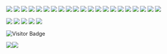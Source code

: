 [![](https://img.shields.io/badge/R-276DC3?style=for-the-badge&logo=r&logoColor=white)](https://github.com/Shall-We-Dance)
[![](https://img.shields.io/badge/Python-3776AB?style=for-the-badge&logo=python&logoColor=white)](https://github.com/Shall-We-Dance)
[![](https://img.shields.io/badge/Flask-ffffff?style=for-the-badge&logo=flask&logoColor=black)](https://github.com/Shall-We-Dance)
[![](https://img.shields.io/badge/HTML-E34F26?style=for-the-badge&logo=html5&logoColor=white)](https://github.com/Shall-We-Dance)
[![](https://img.shields.io/badge/CSS-1572B6?style=for-the-badge&logo=css3&logoColor=white)](https://github.com/Shall-We-Dance)
[![](https://img.shields.io/badge/Shell-4EAA25?style=for-the-badge&logo=gnu-bash&logoColor=white)](https://github.com/Shall-We-Dance)
[![](https://img.shields.io/badge/Markdown-000000?style=for-the-badge&logo=markdown&logoColor=white)](https://github.com/Shall-We-Dance)
[![](https://img.shields.io/badge/Docker-2CA5E0?style=for-the-badge&logo=docker&logoColor=white)](https://github.com/Shall-We-Dance)
[![](https://img.shields.io/badge/Conda-342B029?&style=for-the-badge&logo=anaconda&logoColor=white)](https://github.com/Shall-We-Dance)
[![](https://img.shields.io/badge/VS%20Code-0078D4?style=for-the-badge&logo=visual%20studio%20code&logoColor=white)](https://github.com/Shall-We-Dance)
[![](https://img.shields.io/badge/AI-FF9A00?&style=for-the-badge&logo=Adobe%20Illustrator&logoColor=white)](https://github.com/Shall-We-Dance)
[![](https://img.shields.io/badge/Jellyfin-00A4DC?&style=for-the-badge&logo=Jellyfin&logoColor=white)](https://github.com/Shall-We-Dance)
[![](https://img.shields.io/badge/Cloudflare-F38020?&style=for-the-badge&logo=Cloudflare&logoColor=white)](https://github.com/Shall-We-Dance)
[![](https://img.shields.io/badge/Overleaf-47A141?&style=for-the-badge&logo=Overleaf&logoColor=white)](https://github.com/Shall-We-Dance)
[![](https://img.shields.io/badge/Ubuntu-E95420?style=for-the-badge&logo=ubuntu&logoColor=white)](https://github.com/Shall-We-Dance)
[![](https://img.shields.io/badge/mac%20os-000000?style=for-the-badge&logo=apple&logoColor=white)](https://github.com/Shall-We-Dance)
[![](https://img.shields.io/badge/Windows-0067B8?style=for-the-badge&logo=windows%2011&logoColor=white)](https://github.com/Shall-We-Dance)
[![](https://img.shields.io/badge/OpenWrt-00B5E2?style=for-the-badge&logo=OpenWrt&logoColor=white)](https://github.com/Shall-We-Dance)
[![](https://img.shields.io/badge/Raspberry%20Pi-A22846?style=for-the-badge&logo=Raspberry%20Pi&logoColor=white)](https://github.com/Shall-We-Dance)
[![](https://img.shields.io/badge/Google%20Scholar-4285F4?style=for-the-badge&logo=Google%20Scholar&logoColor=white)](https://scholar.google.com/citations?user=GFkNo_IAAAAJ)
[![](https://img.shields.io/badge/arXiv-B31B1B?style=for-the-badge&logo=arXiv&logoColor=white)](https://github.com/Shall-We-Dance)

[![](https://img.shields.io/badge/Minecraft-62B47A?style=for-the-badge&logo=Minecraft&logoColor=white)](https://github.com/Shall-We-Dance)
[![](https://img.shields.io/badge/Bilibili-00A1D6?style=for-the-badge&logo=Bilibili&logoColor=white)](https://github.com/Shall-We-Dance)
[![](https://img.shields.io/badge/Steam-000000?style=for-the-badge&logo=Steam&logoColor=white)](https://github.com/Shall-We-Dance)
[![](https://img.shields.io/badge/Switch-E60012?style=for-the-badge&logo=Nintendo%20Switch&logoColor=white)](https://github.com/Shall-We-Dance)
[![](https://img.shields.io/badge/Counter_Strike-000000?style=for-the-badge&logo=counter-strike&logoColor=white)](https://github.com/Shall-We-Dance)

![Visitor Badge](https://komarev.com/ghpvc/?color=8F63E9&username=Shall-We-Dance&style=for-the-badge)

<img src="https://github-readme-stats.vercel.app/api?username=Shall-We-Dance&show_icons=true&hide=issues,contribs&icon_color=5B13EC&hide_border=true&theme=transparent&title_color=5B13EC&text_color=8F63E9&count_private=true"><img src="https://github-readme-stats.vercel.app/api/top-langs/?username=Shall-We-Dance&hide=TeX&layout=compact&hide_border=true&theme=transparent&title_color=5B13EC&text_color=8F63E9">

